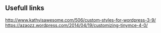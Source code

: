 
## Usefull links
http://www.kathyisawesome.com/506/custom-styles-for-wordpress-3-9/
https://azaozz.wordpress.com/2014/04/19/customizing-tinymce-4-0/